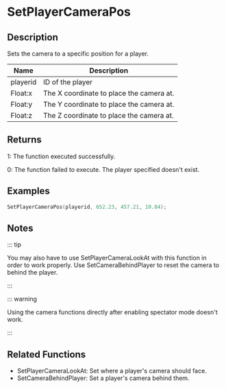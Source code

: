 # SetPlayerCameraPos

## Description

Sets the camera to a specific position for a player.

| Name     | Description                              |
| -------- | ---------------------------------------- |
| playerid | ID of the player                         |
| Float:x  | The X coordinate to place the camera at. |
| Float:y  | The Y coordinate to place the camera at. |
| Float:z  | The Z coordinate to place the camera at. |

## Returns

1: The function executed successfully.

0: The function failed to execute. The player specified doesn't exist.

## Examples

```c
SetPlayerCameraPos(playerid, 652.23, 457.21, 10.84);
```

## Notes

::: tip

You may also have to use SetPlayerCameraLookAt with this function in order to work properly.
Use SetCameraBehindPlayer to reset the camera to behind the player.

:::

::: warning

Using the camera functions directly after enabling spectator mode doesn't work.

:::

## Related Functions

- SetPlayerCameraLookAt: Set where a player's camera should face.
- SetCameraBehindPlayer: Set a player's camera behind them.

